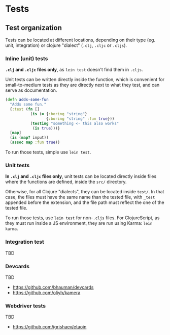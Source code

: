 # Tests

## Test organization

Tests can be located at different locations, depending on their type (eg. unit,
integration) or clojure "dialect" (`.clj`, `.cljc` or `.cljs`).

### Inline (unit) tests

**`.clj` and `.cljc` files only**, as `lein test` doesn't find them in `.cljs`.

Unit tests can be written directly inside the function, which is convenient for
small-to-medium tests as they are directly next to what they test, and can serve
as documentation.

```Clojure
(defn adds-some-fun
  "Adds some fun."
  {:test (fn []
           (is (= {:boring "string"}
                  {:boring "string" :fun true}))
           (testing "something <- this also works"
            (is true)))}
  [map]
  (is (map? input))
  (assoc map :fun true))
```

To run those tests, simple use `lein test`.

### Unit tests

**In `.clj` and `.cljc` files only**, unit tests can be located directly inside
files where the functions are defined, inside the `src/` directory.

Otherwise, for all Clojure "dialects", they can be located inside `test/`. In
that case, the files must have the same name than the tested file, with `_test`
appended before the extension, and the file path must reflect the one of the
tested file.

To run those tests, use `lein test` for non-`.cljs` files. For ClojureScript, as
they must run inside a JS environment, they are run using Karma: `lein karma`.

### Integration test

TBD

### Devcards

TBD

- https://github.com/bhauman/devcards
- https://github.com/oliyh/kamera

### Webdriver tests

TBD

- https://github.com/igrishaev/etaoin
